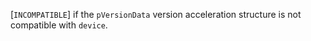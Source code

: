 [`INCOMPATIBLE`] if the
`pVersionData` version acceleration structure is not compatible with
`device`.
